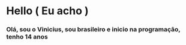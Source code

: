 # Hello ( Eu acho )

### Olá, sou o Vinicius, sou brasileiro e inicio na programação, tenho 14 anos 
